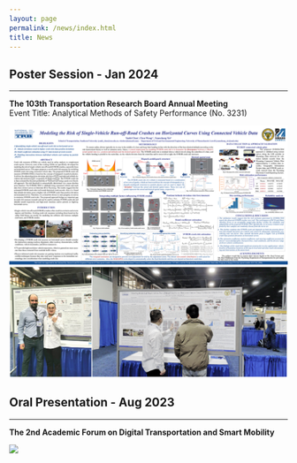 ```yaml
---
layout: page
permalink: /news/index.html
title: News
---
```


## Poster Session - Jan 2024
---
**The 103th Transportation Research Board Annual Meeting**<br>
Event Title: Analytical Methods of Safety Performance (No. 3231)
<div>
<img src="/images/TRB2024-poster.png">
</div>
<div>
<img src="/images/TRB2024-1&2.png">
</div>

## Oral Presentation - Aug 2023
---
**The 2nd Academic Forum on Digital Transportation and Smart Mobility**
<div>
<img src="DTSM-oral-presentation.png">
</div>
